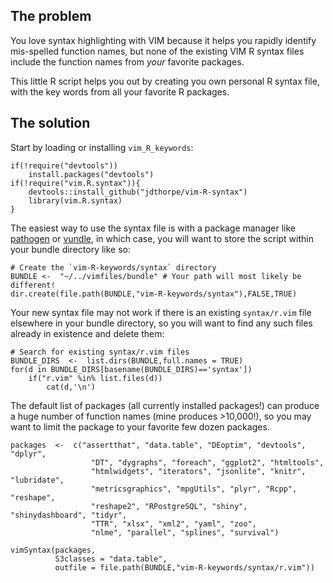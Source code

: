 
## The problem

You love syntax highlighting with VIM because it helps you rapidly identify 
mis-spelled function names, but none of the existing VIM R syntax files
include the function names from *your* favorite packages.  

This little R script helps you out by creating you own personal R syntax file,
with the key words from all your favorite R packages.

## The solution 

Start by loading or installing `vim_R_keywords`:

	if(!require("devtools"))
		install.packages("devtools")
	if(!require("vim.R.syntax")){
		devtools::install_github("jdthorpe/vim-R-syntax")
		library(vim.R.syntax)
	}

The easiest way to use the syntax file is with a package 
manager like [pathogen](https://github.com/tpope/vim-pathogen) 
or [vundle](https://github.com/VundleVim/Vundle.vim), 
in which case, you will want to 
store the script within your bundle directory like so:

	# Create the `vim-R-keywords/syntax` directory
	BUNDLE <-  "~/../vimfiles/bundle" # Your path will most likely be different!
	dir.create(file.path(BUNDLE,"vim-R-keywords/syntax"),FALSE,TRUE)

Your new syntax file may not work if there is an existing 
`syntax/r.vim` file elsewhere in your bundle directory, 
so you will want to find any such files already in existence and delete them:

	# Search for existing syntax/r.vim files
	BUNDLE_DIRS  <-  list.dirs(BUNDLE,full.names = TRUE)
	for(d in BUNDLE_DIRS[basename(BUNDLE_DIRS)=='syntax']) 
		if("r.vim" %in% list.files(d))
			cat(d,'\n')

The default list of packages (all currently installed packages!) can produce 
a huge number of function names (mine produces >10,000!), so you may want to 
limit the package to your favorite few dozen packages.

	packages  <-  c("assertthat", "data.table", "DEoptim", "devtools", "dplyr",
					  "DT", "dygraphs", "foreach", "ggplot2", "htmltools",
					  "htmlwidgets", "iterators", "jsonlite", "knitr", "lubridate",
					  "metricsgraphics", "mpgUtils", "plyr", "Rcpp", "reshape",
					  "reshape2", "RPostgreSQL", "shiny", "shinydashboard", "tidyr",
					  "TTR", "xlsx", "xml2", "yaml", "zoo",
					  "nlme", "parallel", "splines", "survival")

	vimSyntax(packages, 
              S3classes = "data.table",
			  outfile = file.path(BUNDLE,"vim-R-keywords/syntax/r.vim"))


